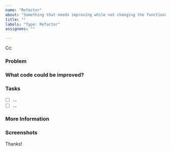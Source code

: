 ```yaml
---
name: "Refactor"
about: "Something that needs improving while not changing the functionality"
title: ""
labels: "Type: Refactor"
assignees: ""

---
```

<!-- These comments automatically delete -->
<!-- Next to Cc:, @ mention users who should be in the loop -->
Cc:

### Problem
<!-- Explain the current problem you're facing -->

### What code could be improved?
<!-- Add a link to the area/file that needs refactoring -->

### Tasks
<!--Add GitHub tasks-->
- [ ] ...
- [ ] ...

### More Information
<!-- Add any other context here. -->

### Screenshots
<!-- If applicable, add screenshots to help explain your problem. -->

Thanks!
